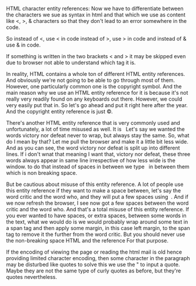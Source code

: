 HTML character entity references:
Now we have to differentiate between the characters we sue as syntax in html and that which we use as content like <, >, & characters so that they don't lead to an error somewhere in the code.

So instead of <, use &lt; in code
instead of >, use &gt; in code
and instead of & use &amp; in code.

If something is written in the two brackets < and > it may be skipped even due to browser not able to understand which tag it is.

In reality, HTML contains a whole ton of different HTML entity references. And obviously we're not going to be able to go through most of them. However, one particularly common one is the copyright symbol. And the main reason why we use an HTML entity reference for it is because it's not really very readily found on any keyboards out there. However, we could very easily put that in. So let's go ahead and put it right here after the year. And the copyright entity reference is just &copy;.

There's another HTML entity reference that is very commonly used and unfortunately, a lot of time misused as well. It is &nbsp;
Let's say we wanted the words victory nor defeat never to wrap, but always stay the same. So, what do I mean by that? Let me pull the browser and make it a little bit less wide. And as you can see, the word victory nor defeat is split up into different lines. If i don't wnat that meaning I want that, victory nor defeat, these three words always appear in same line irrespective of how less wide is the window.
to do that instead of spaces in between we type &nbsp; in between them which is non breaking space.

But be cautious about misuse of this entity reference. A lot of people use this entity reference if they want to make a space between, let's say the word critic and the word who, and they will put a few spaces using &nbsp;. And if we now refresh the browser, I see now got a few spaces between the word critic and the word who. And that's a total misuse of this entity reference. If you ever wanted to have spaces, or extra spaces, between some words in the text, what we would do is we would probably wrap around some text in a span tag and then apply some margin, in this case left margin, to the span tag to remove it the further from the word critic. But you should never use the non-breaking space HTML and the reference For that purpose.

If the encoding of viewing the page or reading the html mail is old hence providing limited character encoding, then some character in the paragraph may be disturbed like quotes to solve this we use the 
&quot; to input a quote. Maybe they are not the same type of curly quotes as before, but they're quotes nevertheless.

